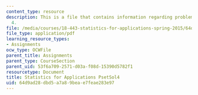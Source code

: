 ```yaml
---
content_type: resource
description: This is a file that contains information regarding problem set solution
  4.
file: /media/courses/18-443-statistics-for-applications-spring-2015/64d9ad28dbd5a7a89beae7feae283e97_MIT18_443S15_PsetSol4.pdf
file_type: application/pdf
learning_resource_types:
- Assignments
ocw_type: OCWFile
parent_title: Assignments
parent_type: CourseSection
parent_uid: 53f6a709-2571-d03a-f08d-15390d5782f1
resourcetype: Document
title: Statistics for Applications PsetSol4
uid: 64d9ad28-dbd5-a7a8-9bea-e7feae283e97
---
```

